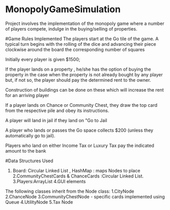 # MonopolyGameSimulation

Project involves the implementation of the monopoly game where a number of players compete, indulge in the buying/selling of properties.

#Game Rules Implemented
The players start at the Go tile of the game. A typical turn begins with the rolling of the dice and advancing their piece clockwise around the board the corresponding number of squares

Initially every player is given $1500;

If the player lands on a property , he/she has the option of buying the property in the case when the property is not already bought by any player but, if not so, the player should pay the determined rent to the owner.

Construction of buildings can be done on these which will increase the rent for an arriving player

If a player lands on Chance or Community Chest, they draw the top card from the respective pile and obey its instructions.

A player will land in jail if they land on "Go to Jail

A player who lands or passes the Go space collects $200 (unless they automatically go to jail).

Players who land on either Income Tax or Luxury Tax pay the indicated amount to the bank

#Data Structures Used
1. Board: Circular Linked List , HashMap : maps Nodes to place
2.CommunityChestCards & ChanceCards :Circular Linked List.
3.Players:ArrayList
4.GUI elements

The following classes inherit from the Node class:
1.CityNode
2.ChanceNode 
3.CommunityChestNode - specific cards implemented using Queue
4.UtilityNode 
5.Tax Node




